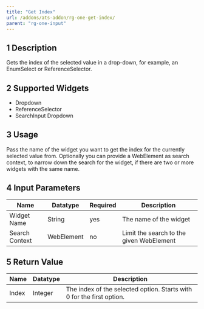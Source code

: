 ```yaml
---
title: "Get Index"
url: /addons/ats-addon/rg-one-get-index/
parent: "rg-one-input"
---
```


## 1 Description

Gets the index of the selected value in a drop-down, for example, an EnumSelect or ReferenceSelector.

## 2 Supported Widgets

* Dropdown
* ReferenceSelector
* SearchInput Dropdown

## 3 Usage

Pass the name of the widget you want to get the index for the currently selected value from.
Optionally you can provide a WebElement as search context, to narrow down the search for the widget, if there are two or more widgets with the same name.

## 4 Input Parameters

Name | Datatype | Required | Description
--- | --- | --- | ---
Widget Name | String | yes | The name of the widget
Search Context | WebElement | no | Limit the search to the given WebElement

## 5 Return Value

Name | Datatype | Description
--- | --- | ---
Index | Integer | The index of the selected option. Starts with 0 for the first option.
